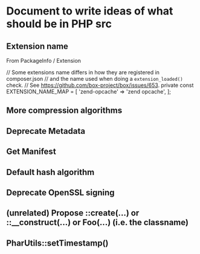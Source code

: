 # Document to write ideas of what should be in PHP src

## Extension name

From PackageInfo / Extension

// Some extensions name differs in how they are registered in composer.json
// and the name used when doing a `extension_loaded()` check.
// See https://github.com/box-project/box/issues/653.
private const EXTENSION_NAME_MAP = [
    'zend-opcache' => 'zend opcache',
];


## More compression algorithms


## Deprecate Metadata


## Get Manifest

## Default hash algorithm

## Deprecate OpenSSL signing

## (unrelated) Propose ::create(...) or ::__construct(...) or Foo(...) (i.e. the classname)

## PharUtils::setTimestamp()

